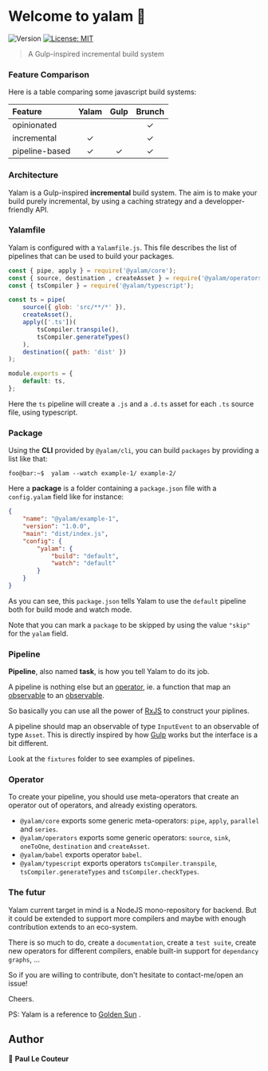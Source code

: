 # Welcome to yalam 👋
![Version](https://img.shields.io/badge/version-0.1.6-blue.svg?cacheSeconds=2592000)
[![License: MIT](https://img.shields.io/badge/License-MIT-yellow.svg)](#)

> A Gulp-inspired incremental build system

### Feature Comparison

Here is a table comparing some javascript build systems:

| Feature         | Yalam         | Gulp  | Brunch |
| :-------------  |:-------------:|:-----:|:------:|
| opinionated     |               |       | ✓      |
| incremental     | ✓             |       | ✓      |
| pipeline-based  | ✓             | ✓     | ✓      |

### Architecture

Yalam is a Gulp-inspired **incremental** build system. The aim is to make your build purely incremental,
by using a caching strategy and a developper-friendly API.

### Yalamfile

Yalam is configured with a `Yalamfile.js`.
This file describes the list of pipelines that can be used to build your packages.

```javascript
const { pipe, apply } = require('@yalam/core');
const { source, destination , createAsset } = require('@yalam/operators');
const { tsCompiler } = require('@yalam/typescript');

const ts = pipe(
    source({ glob: 'src/**/*' }),
    createAsset(),
    apply(['.ts'])(
        tsCompiler.transpile(),
        tsCompiler.generateTypes()
    ),
    destination({ path: 'dist' })
);

module.exports = {
    default: ts,
};
```

Here the `ts` pipeline will create a `.js` and a `.d.ts` asset for each `.ts` source file, using typescript.

### Package

Using the **CLI** provided by `@​yalam/cli`, you can build `packages` by providing a list like that:

```console
foo@bar:~$  yalam --watch example-1/ example-2/
```

Here a **package** is a folder containing a `package.json` file with a `config.yalam` field like for instance:

```json
{
    "name": "@yalam/example-1",
    "version": "1.0.0",
    "main": "dist/index.js",
    "config": {
        "yalam": {
            "build": "default",
            "watch": "default"
        }
    }
}
```

As you can see, this `package.json` tells Yalam to use the `default` pipeline both for build mode and watch mode.

Note that you can mark a `package` to be skipped by using the value `"skip"` for the `yalam` field.

### Pipeline

**Pipeline**, also named **task**, is how you tell Yalam to do its job.

A pipeline is nothing else but an [operator](https://rxjs.dev/guide/operators "RXJS Operator"), ie. a function that map
an [observable](https://rxjs.dev/guide/observable "Observable") to an [observable](https://rxjs.dev/guide/observable "Observable").

So basically you can use all the power of [RxJS](https://rxjs.dev/guide/overview "RxJS") to construct your piplines.

A pipeline should map an observable of type `InputEvent` to an observable of type `Asset`.
This is directly inspired by how [Gulp](https://gulpjs.com/ "Gulp") works but the interface is a bit different.

Look at the `fixtures` folder to see examples of pipelines.

### Operator
To create your pipeline, you should use meta-operators that create an operator out of operators, and already existing operators.

- `@​yalam/core` exports some generic meta-operators: `pipe`, `apply`, `parallel` and `series`.
- `@​yalam/operators` exports some generic operators:  `source`, `sink`, `oneToOne`, `destination` and `createAsset`.
- `@​yalam/babel` exports operator `babel`.
- `@​yalam/typescript` exports operators `tsCompiler.transpile`, `tsCompiler.generateTypes` and `tsCompiler.checkTypes`.

### The futur
Yalam current target in mind is a NodeJS mono-repository for backend. But it could be extended to support more compilers and maybe
with enough contribution extends to an eco-system.

There is so much to do, create a `documentation`, create a `test suite`, create new operators for different compilers,
enable built-in support for `dependancy graphs`, ...

So if you are willing to contribute, don't hesitate to contact-me/open an issue!

Cheers.

PS: Yalam is a reference to [Golden Sun](https://www.youtube.com/watch?v=qNvaMC_DRPA "Golden Sun") .

## Author

👤 **Paul Le Couteur**
